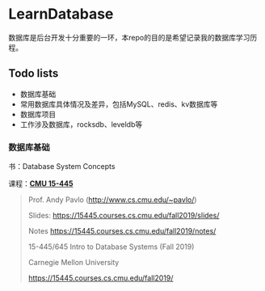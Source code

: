 # LearnDatabase

数据库是后台开发十分重要的一环，本repo的目的是希望记录我的数据库学习历程。

## Todo lists

- 数据库基础
- 常用数据库具体情况及差异，包括MySQL、redis、kv数据库等
- 数据库项目
- 工作涉及数据库，rocksdb、leveldb等

### 数据库基础

书：Database System Concepts

课程：[__CMU 15-445__](https://github.com/sevenjoy007/LearnDatabase/tree/master/CMU15-445)

> Prof. Andy Pavlo (http://www.cs.cmu.edu/~pavlo/)
>
> Slides: https://15445.courses.cs.cmu.edu/fall2019/slides/
>
> Notes https://15445.courses.cs.cmu.edu/fall2019/notes/
>
> 15-445/645 Intro to Database Systems (Fall 2019)
>
> Carnegie Mellon University
>
> https://15445.courses.cs.cmu.edu/fall2019/
